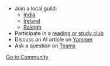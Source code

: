 * Join a local guild:
	* [India](/docs/guilds/guild-india)
	* [Ireland](/docs/guilds/guild-ireland)
	* [Raleigh](/docs/guilds/guild-raleigh)
* Participate in a [reading or study club](/docs/community/reading-club)
* Discuss an AI article on [Yammer](https://web.yammer.com/main/groups/eyJfdHlwZSI6Ikdyb3VwIiwiaWQiOiI0ODczNjAwMjA0OCJ9/all)
* Ask a question on [Teams](https://teams.microsoft.com/l/team/19%3acaa60c3a0b83449b891732b0ad5ae22b%40thread.tacv2/conversations?groupId=a886ded2-d2cb-437c-acbf-e9d200fd8480&tenantId=db05faca-c82a-4b9d-b9c5-0f64b6755421)

<a class="button feature" href="/docs/community/community-guidelines">Go to Community</a>
